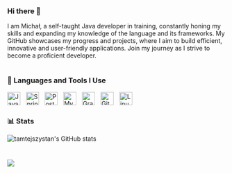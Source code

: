 ### Hi there 👋

I am Michał, a self-taught Java developer in training, constantly honing my skills and expanding my knowledge of the language and its frameworks. My GitHub showcases my progress and projects, where I aim to build efficient, innovative and user-friendly applications. Join my journey as I strive to become a proficient developer.

#

### 🧰 Languages and Tools I Use 

<img align="left" alt="Java" width="30px" style="padding-right:10px;" src="https://cdn.jsdelivr.net/gh/devicons/devicon/icons/java/java-original.svg"/>
<img align="left" alt="Spring" width="30px" style="padding-right:10px;" src="https://cdn.jsdelivr.net/gh/devicons/devicon/icons/spring/spring-original.svg" />
<img align="left" alt="Postgres" width="30px" style="padding-right:10px;" src="https://cdn.jsdelivr.net/gh/devicons/devicon/icons/postgresql/postgresql-original.svg" />
<img align="left" alt="MySQL" width="30px" style="padding-right:10px;" src="https://cdn.jsdelivr.net/gh/devicons/devicon/icons/mysql/mysql-original.svg" />
<img align="left" alt="Gradle" width="30px" style="padding-right:10px;" src="https://cdn.jsdelivr.net/gh/devicons/devicon/icons/gradle/gradle-plain.svg" />
<img align="left" alt="Git" width="30px" style="padding-right:10px;" src="https://cdn.jsdelivr.net/gh/devicons/devicon/icons/git/git-original.svg" />
<img align="left" alt="Linux" width="30px" style="padding-right:10px;" src="https://cdn.jsdelivr.net/gh/devicons/devicon/icons/linux/linux-original.svg" />         
<br />

#

### 📊 Stats

![tamtejszystan's GitHub stats](https://github-readme-stats.vercel.app/api?username=tamtejszystan&show_icons=true&theme=algolia&count_private=true)

<!-- ![GitHub Streak](https://streak-stats.demolab.com?user=tamtejszystan&theme=gruvbox&border_radius=4.5) -->

#
![](https://komarev.com/ghpvc/?username=tamtejszystan)
#

